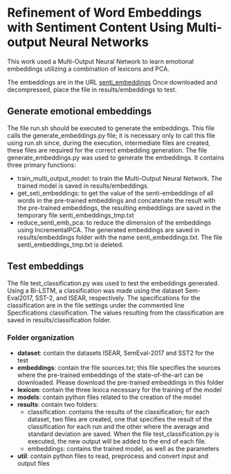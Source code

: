 # Refinement of Word Embeddings with Sentiment Content Using Multi-output Neural Networks

This work used a Multi-Output Neural Network to learn emotional embeddings utilizing a combination of lexicons and PCA.

The embeddings are in the URL [senti_embeddings](https://drive.google.com/file/d/1zUO7Hcd1eozNkRUDCaRQBnMhj7T9W8J2/view?usp=sharing)
Once downloaded and decompressed, place the file in results/embeddings to test.



## Generate emotional embeddings
The file run.sh should be executed to generate the embeddings. This file calls the generate_embeddings.py file; it is necessary only to call this file using run.sh since, during the execution, intermediate files are created, these files are required for the correct embedding generation.
The file generate_embeddings.py was used to generate the embeddings. It contains three primary functions: 
- train_multi_output_model: to train the Multi-Output Neural Network. The trained model is saved in results/embeddings.
- get_seti_embeddings: to get the value of the senti-embeddings of all words in the pre-trained embeddings and concatenate the result with the pre-trained embeddings, the resulting embeddings are saved in the temporary file senti_embeddings_tmp.txt
- reduce_senti_emb_pca: to reduce the dimension of the embeddings using IncrementalPCA. The generated embeddings are saved in results/embeddings folder with the name senti_embeddings.txt. The file senti_embeddings_tmp.txt is deleted.


## Test embeddings
The file test_classification.py was used to test the embeddings generated. Using a Bi-LSTM, a classification was made using the dataset Sem-Eval2017, SST-2, and ISEAR, respectively. The specifications for the classification are in the file settings under the commented line Specifications classification. The values resulting from the classification are saved in results/classification folder.


### Folder organization
- **dataset**: contain the datasets ISEAR, SemEval-2017 and SST2 for the test
- **embeddings**: contain the file sources.txt; this file specifies the sources where the pre-trained embeddings of the state-of-the-art can be downloaded. Please download the pre-trained embeddings in this folder
- **lexicon**: contain the three lexica necessary for the training of the model
- **models**: contain python files related to the creation of the model 
- **results**: contain two folders:
	- classification: contains the results of the classification; for each dataset, two files are created, one that specifies the result of the classification for each run and the other where the average and standard deviation are saved. When the file test_classification.py is executed, the new output will be added to the end of each file.
	- embeddings: contains the trained model, as well as the parameters
- **util**: contain python files to read, preprocess and convert input and output files
